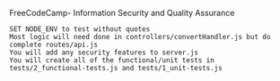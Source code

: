FreeCodeCamp- Information Security and Quality Assurance

    SET NODE_ENV to test without quotes
    Most logic will need done in controllers/convertHandler.js but do complete routes/api.js
    You will add any security features to server.js
    You will create all of the functional/unit tests in tests/2_functional-tests.js and tests/1_unit-tests.js